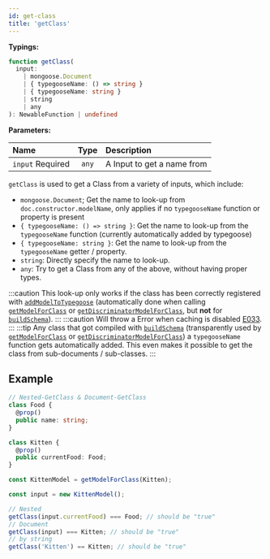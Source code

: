 ```yaml
---
id: get-class
title: 'getClass'
---
```


**Typings:**

```ts
function getClass(
  input:
    | mongoose.Document
    | { typegooseName: () => string }
    | { typegooseName: string }
    | string
    | any
): NewableFunction | undefined
```

**Parameters:**

| Name                                                         | Type  | Description                |
| :----------------------------------------------------------- | :---: | :------------------------- |
| `input` <span class="badge badge--secondary">Required</span> | `any` | A Input to get a name from |

`getClass` is used to get a Class from a variety of inputs, which include:

- `mongoose.Document`; Get the name to look-up from `doc.constructor.modelName`, only applies if no `typegooseName` function or property is present
- `{ typegooseName: () => string }`: Get the name to look-up from the `typegooseName` function (currently automatically added by typegoose)
- `{ typegooseName: string }`: Get the name to look-up from the `typegooseName` getter / property.
- `string`: Directly specify the name to look-up.
- `any`: Try to get a Class from any of the above, without having proper types.

:::caution
This look-up only works if the class has been correctly registered with [`addModelToTypegoose`](./addModelToTypegoose.md) (automatically done when calling [`getModelForClass`](./getModelForClass.md) or [`getDiscriminatorModelForClass`](./getDiscriminatorModelForClass.md), but **not** for [`buildSchema`](./buildSchema.md)).
:::
:::caution
Will throw a Error when caching is disabled [E033](../../guides/error-warning-details.md#cache-disabled-e033).
:::
:::tip
Any class that got compiled with [`buildSchema`](./buildSchema.md) (transparently used by [`getModelForClass`](./getModelForClass.md) or [`getDiscriminatorModelForClass`](./getDiscriminatorModelForClass.md)) a `typegooseName` function gets automatically added.
This even makes it possible to get the class from sub-documents / sub-classes.
:::

## Example

```ts
// Nested-GetClass & Document-GetClass
class Food {
  @prop()
  public name: string;
}

class Kitten {
  @prop()
  public currentFood: Food;
}

const KittenModel = getModelForClass(Kitten);

const input = new KittenModel();

// Nested
getClass(input.currentFood) === Food; // should be "true"
// Document
getClass(input) === Kitten; // should be "true"
// by string
getClass('Kitten') == Kitten; // should be "true"
```
